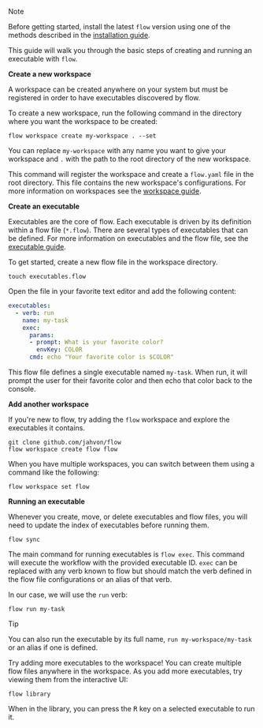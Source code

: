 > [!NOTE]
> Before getting started, install the latest `flow` version using one of the methods described in the 
> [installation guide](installation.md).

This guide will walk you through the basic steps of creating and running an executable with `flow`.

**Create a new workspace**

A workspace can be created anywhere on your system but must be registered in order to have executables discovered by flow.

To create a new workspace, run the following command in the directory where you want the workspace to be created:

```shell
flow workspace create my-workspace . --set
```

You can replace `my-workspace` with any name you want to give your workspace and `.` with the path to the root directory 
of the new workspace.

This command will register the workspace and create a `flow.yaml` file in the root directory. This file contains the new 
workspace's configurations. For more information on workspaces see the [workspace guide](guide/workspace.md).

**Create an executable**

Executables are the core of flow. Each executable is driven by its definition within a flow file (`*.flow`).
There are several types of executables that can be defined. For more information on executables and the flow file, see the [executable guide](guide/executable.md).

To get started, create a new flow file in the workspace directory.
    
```shell
touch executables.flow
```

Open the file in your favorite text editor and add the following content:

```yaml
executables:
  - verb: run
    name: my-task
    exec:
      params:
      - prompt: What is your favorite color?
        envKey: COLOR
      cmd: echo "Your favorite color is $COLOR"
```

This flow file defines a single executable named `my-task`. When run, it will prompt the user for their favorite color 
and then echo that color back to the console.

**Add another workspace**

If you're new to flow, try adding the `flow` workspace and explore the executables it contains.

```shell
git clone github.com/jahvon/flow
flow workspace create flow flow
```

When you have multiple workspaces, you can switch between them using a command like the following:

```shell
flow workspace set flow
```

**Running an executable**

Whenever you create, move, or delete executables and flow files, you will need to update the index of executables before running them.

```shell
flow sync
```

The main command for running executables is `flow exec`. This command will execute the workflow with the provided
executable ID. `exec` can be replaced with any verb known to flow but should match the verb defined in the flow file
configurations or an alias of that verb.

In our case, we will use the `run` verb:

```shell
flow run my-task
```

> [!TIP]
> You can also run the executable by its full name, `run my-workspace/my-task` or an alias if one is defined.

Try adding more executables to the workspace! You can create multiple flow files anywhere in the workspace. As you add more
executables, try viewing them from the interactive UI:

```shell
flow library
```

When in the library, you can press the <kbd>R</kbd> key on a selected executable to run it.
